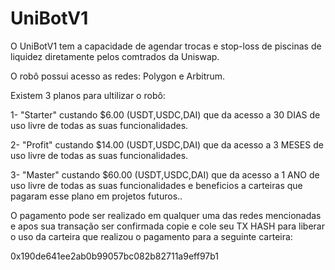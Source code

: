 # UniBotV1
O UniBotV1 tem a capacidade de agendar trocas e stop-loss de piscinas de liquidez diretamente pelos comtrados da Uniswap.

O robô possui acesso as redes: Polygon e Arbitrum.

Existem 3 planos para ultilizar o robô:

1- "Starter" custando $6.00 (USDT,USDC,DAI) que da acesso a 30 DIAS de uso livre de todas as suas funcionalidades.

2- "Profit" custando $14.00 (USDT,USDC,DAI) que da acesso a 3 MESES de uso livre de todas as suas funcionalidades.

3- "Master" custando $60.00 (USDT,USDC,DAI) que da acesso a 1 ANO de uso livre de todas as suas funcionalidades
e beneficios a carteiras que pagaram esse plano em projetos futuros..

O pagamento pode ser realizado em qualquer uma das redes mencionadas e apos sua transação ser confirmada copie e cole seu TX HASH para liberar o uso da carteira que realizou o pagamento para a seguinte carteira:

0x190de641ee2ab0b99057bc082b82711a9eff97b1
